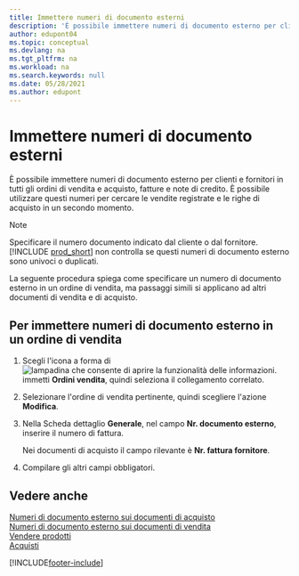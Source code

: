 ```yaml
---
title: Immettere numeri di documento esterni
description: 'È possibile immettere numeri di documento esterno per clienti e fornitori in tutti gli ordini di vendita e acquisto, fatture e note di credito. È possibile utilizzare questi numeri per cercare le vendite registrate e le righe di acquisto in un secondo momento.'
author: edupont04
ms.topic: conceptual
ms.devlang: na
ms.tgt_pltfrm: na
ms.workload: na
ms.search.keywords: null
ms.date: 05/28/2021
ms.author: edupont
---
```

# Immettere numeri di documento esterni

È possibile immettere numeri di documento esterno per clienti e fornitori in tutti gli ordini di vendita e acquisto, fatture e note di credito. È possibile utilizzare questi numeri per cercare le vendite registrate e le righe di acquisto in un secondo momento.  

> [!NOTE]
> Specificare il numero documento indicato dal cliente o dal fornitore. [!INCLUDE [prod_short](includes/prod_short.md)] non controlla se questi numeri di documento esterno sono univoci o duplicati.

La seguente procedura spiega come specificare un numero di documento esterno in un ordine di vendita, ma passaggi simili si applicano ad altri documenti di vendita e di acquisto.

## Per immettere numeri di documento esterno in un ordine di vendita  

1. Scegli l'icona a forma di ![lampadina che consente di aprire la funzionalità delle informazioni.](media/ui-search/search_small.png "Informazioni sull'operazione che si desidera eseguire") immetti **Ordini vendita**, quindi seleziona il collegamento correlato.  
2. Selezionare l'ordine di vendita pertinente, quindi scegliere l'azione **Modifica**.  
3. Nella Scheda dettaglio **Generale**, nel campo **Nr. documento esterno**, inserire il numero di fattura.  

    Nei documenti di acquisto il campo rilevante è **Nr. fattura fornitore**.
4. Compilare gli altri campi obbligatori.  

## Vedere anche

[Numeri di documento esterno sui documenti di acquisto](purchasing-ext-doc-no.md)  
[Numeri di documento esterno sui documenti di vendita](sales-how-invoice-sales.md#external-document-numbers)  
[Vendere prodotti](sales-how-sell-products.md)  
[Acquisti](purchasing-manage-purchasing.md)  

[!INCLUDE[footer-include](includes/footer-banner.md)]